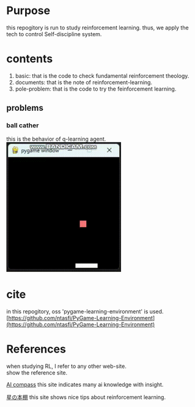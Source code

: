 # Purpose
this repogitory is run to study reinforcement learning.
thus, we apply the tech to control Self-discipline system.

# contents
1. basic: that is the code to check fundamental reinforcement theology.
2. documents: that is the note of reinforcement-learning.
3. pole-problem: that is the code to try the feinforcement learning.

## problems
### ball cather
this is the behavior of q-learning agent.  
<img src="image/ball-catch-q-agent.gif" alt="q-learn" width="300px" height="auto">

# cite
in this repogitory, oss 'pygame-learning-environment' is used.
[https://github.com/ntasfi/PyGame-Learning-Environment](https://github.com/ntasfi/PyGame-Learning-Environment) 

# References
when studying RL, I refer to any other web-site.  
show the reference site.  


[AI compass](https://ai-compass.weeybrid.co.jp/)
this site indicates many ai knowledge with insight.

[星の本棚](https://yagami12.hatenablog.com/entry/2019/02/22/210608)
this site shows nice tips about reinforcement learning.
